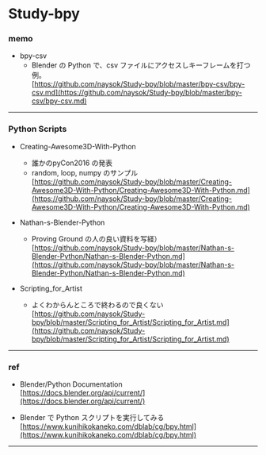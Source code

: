 # Study-bpy  

### memo

- bpy-csv
  - Blender の Python で、csv ファイルにアクセスしキーフレームを打つ例。  
    [https://github.com/naysok/Study-bpy/blob/master/bpy-csv/bpy-csv.md](https://github.com/naysok/Study-bpy/blob/master/bpy-csv/bpy-csv.md)  



---  


### Python Scripts  


- Creating-Awesome3D-With-Python  
  - 誰かのpyCon2016 の発表  
  - random, loop, numpy のサンプル  
  [https://github.com/naysok/Study-bpy/blob/master/Creating-Awesome3D-With-Python/Creating-Awesome3D-With-Python.md](https://github.com/naysok/Study-bpy/blob/master/Creating-Awesome3D-With-Python/Creating-Awesome3D-With-Python.md)  


- Nathan-s-Blender-Python  
  - Proving Ground の人の良い資料を写経）  
  [https://github.com/naysok/Study-bpy/blob/master/Nathan-s-Blender-Python/Nathan-s-Blender-Python.md](https://github.com/naysok/Study-bpy/blob/master/Nathan-s-Blender-Python/Nathan-s-Blender-Python.md)  


- Scripting_for_Artist  
  - よくわからんところで終わるので良くない  
  [https://github.com/naysok/Study-bpy/blob/master/Scripting_for_Artist/Scripting_for_Artist.md](https://github.com/naysok/Study-bpy/blob/master/Scripting_for_Artist/Scripting_for_Artist.md)  



---  


### ref  

- Blender/Python Documentation  
[https://docs.blender.org/api/current/](https://docs.blender.org/api/current/)  

- Blender で Python スクリプトを実行してみる  
[https://www.kunihikokaneko.com/dblab/cg/bpy.html](https://www.kunihikokaneko.com/dblab/cg/bpy.html)  


---